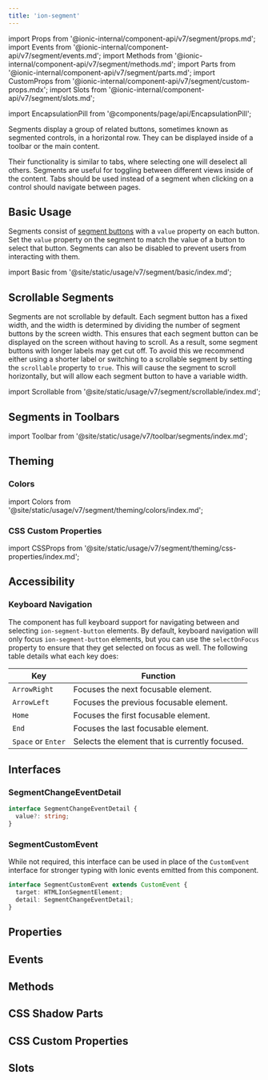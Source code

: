 ```yaml
---
title: 'ion-segment'
---
```


import Props from '@ionic-internal/component-api/v7/segment/props.md';
import Events from '@ionic-internal/component-api/v7/segment/events.md';
import Methods from '@ionic-internal/component-api/v7/segment/methods.md';
import Parts from '@ionic-internal/component-api/v7/segment/parts.md';
import CustomProps from '@ionic-internal/component-api/v7/segment/custom-props.mdx';
import Slots from '@ionic-internal/component-api/v7/segment/slots.md';

<head>
  <title>ion-segment: API Documentation for Segmented Controls</title>
  <meta
    name="description"
    content="ion-segments display a group of related buttons—sometimes known as segmented controls. View our Segment API Documentation to learn more about usage."
  />
</head>

import EncapsulationPill from '@components/page/api/EncapsulationPill';

<EncapsulationPill type="shadow" />

Segments display a group of related buttons, sometimes known as segmented controls, in a horizontal row. They can be displayed inside of a toolbar or the main content.

Their functionality is similar to tabs, where selecting one will deselect all others. Segments are useful for toggling between different views inside of the content. Tabs should be used instead of a segment when clicking on a control should navigate between pages.

## Basic Usage

Segments consist of [segment buttons](./segment-button) with a `value` property on each button. Set the `value` property on the segment to match the value of a button to select that button. Segments can also be disabled to prevent users from interacting with them.

import Basic from '@site/static/usage/v7/segment/basic/index.md';

<Basic />

## Scrollable Segments

Segments are not scrollable by default. Each segment button has a fixed width, and the width is determined by dividing the number of segment buttons by the screen width. This ensures that each segment button can be displayed on the screen without having to scroll. As a result, some segment buttons with longer labels may get cut off. To avoid this we recommend either using a shorter label or switching to a scrollable segment by setting the `scrollable` property to `true`. This will cause the segment to scroll horizontally, but will allow each segment button to have a variable width.

import Scrollable from '@site/static/usage/v7/segment/scrollable/index.md';

<Scrollable />

## Segments in Toolbars

<!-- Reuse the playground from the Toolbar directory -->

import Toolbar from '@site/static/usage/v7/toolbar/segments/index.md';

<Toolbar />

## Theming

### Colors

import Colors from '@site/static/usage/v7/segment/theming/colors/index.md';

<Colors />

### CSS Custom Properties

import CSSProps from '@site/static/usage/v7/segment/theming/css-properties/index.md';

<CSSProps />

## Accessibility

### Keyboard Navigation

The component has full keyboard support for navigating between and selecting `ion-segment-button` elements. By default, keyboard navigation will only focus `ion-segment-button` elements, but you can use the `selectOnFocus` property to ensure that they get selected on focus as well. The following table details what each key does:

| Key                | Function                                       |
| ------------------ | ---------------------------------------------- |
| `ArrowRight`       | Focuses the next focusable element.            |
| `ArrowLeft`        | Focuses the previous focusable element.        |
| `Home`             | Focuses the first focusable element.           |
| `End`              | Focuses the last focusable element.            |
| `Space` or `Enter` | Selects the element that is currently focused. |

## Interfaces

### SegmentChangeEventDetail

```typescript
interface SegmentChangeEventDetail {
  value?: string;
}
```

### SegmentCustomEvent

While not required, this interface can be used in place of the `CustomEvent` interface for stronger typing with Ionic events emitted from this component.

```typescript
interface SegmentCustomEvent extends CustomEvent {
  target: HTMLIonSegmentElement;
  detail: SegmentChangeEventDetail;
}
```

## Properties

<Props />

## Events

<Events />

## Methods

<Methods />

## CSS Shadow Parts

<Parts />

## CSS Custom Properties

<CustomProps />

## Slots

<Slots />
